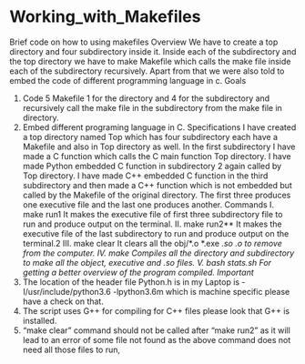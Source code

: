 # Working_with_Makefiles
Brief code on how to using makefiles
Overview
We have to create a top directory and four subdirectory inside it. Inside each of the
subdirectory and the top directory we have to make Makefile which calls the make file
inside each of the subdirectory recursively. Apart from that we were also told to embed the
code of different programming language in c.
Goals
1. Code 5 Makefile 1 for the directory and 4 for the subdirectory and recursively call
the make file in the subdirectory from the make file in directory.
2. Embed different programing language in C.
Specifications
I have created a top directory named Top which has four subdirectory each have a Makefile
and also in Top directory as well. In the first subdirectory I have made a C function which
calls the C main function Top directory. I have made Python embedded C function in
subdirectory 2 again called by Top directory. I have made C++ embedded C function in the
third subdirectory and then made a C++ function which is not embedded but called by the
Makefile of the original directory. The first three produces one executive file and the last
one produces another.
Commands
I.
make run1
It makes the executive file of first three subdirectory file to run and produce output
on the terminal.
II.
make run2**
It makes the executive file of the last subdirectory to run and produce output on the
terminal.2
III.
make clear
It clears all the obj/*.o *.exe *.so *.o to remove from the computer.
IV.
make
Compiles all the directory and subdirectory to make all the object, executive and .so
files.
V. bash stats.sh
For getting a better overview of the program compiled.
Important**
1. The location of the header file Python.h is in my Laptop is -I/usr/include/python3.6
-lpython3.6m which is machine specific please have a check on that.
2. The script uses G++ for compiling for C++ files please look that G++ is installed.
3. “make clear” command should not be called after “make run2” as it will lead to an
error of some file not found as the above command does not need all those files to
run,
